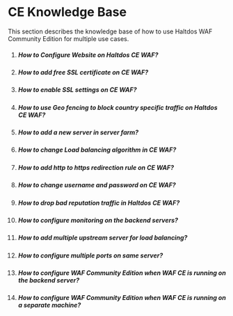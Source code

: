 # CE Knowledge Base

This section describes the knowledge base of how to use Haltdos WAF Community Edition for multiple use cases.

1. ##### How to Configure Website on Haltdos CE WAF?
2. ##### How to add free SSL certificate on CE WAF?
3. ##### How to enable SSL settings on CE WAF?
4. ##### How to use Geo fencing to block country specific traffic on Haltdos CE WAF?
5. ##### How to add a new server in server farm?
6. ##### How to change Load balancing algorithm in CE WAF?
7. ##### How to add http to https redirection rule on CE WAF?
8. ##### How to change username and password on CE WAF?
9. ##### How to drop bad reputation traffic in Haltdos CE WAF?
10. ##### How to configure monitoring on the backend servers?
11. ##### How to add multiple upstream server for load balancing?
12. ##### How to configure multiple ports on same server?
13. ##### How to configure WAF Community Edition when WAF CE is running on the backend server?
14. ##### How to configure WAF Community Edition when WAF CE is running on a separate machine?





























